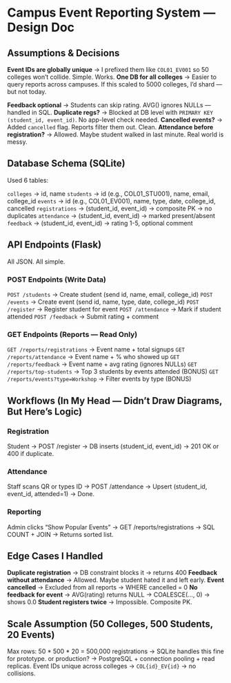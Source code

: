 # Campus Event Reporting System — Design Doc

## Assumptions & Decisions
**Event IDs are globally unique** → I prefixed them like `COL01_EV001` so 50 colleges won’t collide. Simple. Works.
**One DB for all colleges** → Easier to query reports across campuses. If this scaled to 5000 colleges, I’d shard — but not today.

**Feedback optional** → Students can skip rating. AVG() ignores NULLs — handled in SQL.
**Duplicate regs?** → Blocked at DB level with `PRIMARY KEY (student_id, event_id)`. No app-level check needed.
**Cancelled events?** → Added `cancelled` flag. Reports filter them out. Clean.
**Attendance before registration?** → Allowed. Maybe student walked in last minute. Real world is messy.

## Database Schema (SQLite)

Used 6 tables:

`colleges` → id, name
`students` → id (e.g., COL01_STU001), name, email, college_id
`events` → id (e.g., COL01_EV001), name, type, date, college_id, cancelled
`registrations` → (student_id, event_id) → composite PK → no duplicates
`attendance` → (student_id, event_id) → marked present/absent
`feedback` → (student_id, event_id) → rating 1-5, optional comment

## API Endpoints (Flask)

All JSON. All simple.

### POST Endpoints (Write Data)
`POST /students` → Create student (send id, name, email, college_id)
`POST /events` → Create event (send id, name, type, date, college_id)
`POST /register` → Register student for event
`POST /attendance` → Mark if student attended
`POST /feedback` → Submit rating + comment

### GET Endpoints (Reports — Read Only)
`GET /reports/registrations` → Event name + total signups
`GET /reports/attendance` → Event name + % who showed up
`GET /reports/feedback` → Event name + avg rating (ignores NULLs)
`GET /reports/top-students` → Top 3 students by events attended (BONUS)
`GET /reports/events?type=Workshop` → Filter events by type (BONUS)

## Workflows (In My Head — Didn’t Draw Diagrams, But Here’s Logic)

### Registration
Student → POST /register → DB inserts (student_id, event_id) → 201 OK or 400 if duplicate.

### Attendance
Staff scans QR or types ID → POST /attendance → Upsert (student_id, event_id, attended=1) → Done.

### Reporting
Admin clicks “Show Popular Events” → GET /reports/registrations → SQL COUNT + JOIN → Returns sorted list.

## Edge Cases I Handled

**Duplicate registration** → DB constraint blocks it → returns 400
**Feedback without attendance** → Allowed. Maybe student hated it and left early.
**Event cancelled** → Excluded from all reports → WHERE cancelled = 0
**No feedback for event** → AVG(rating) returns NULL → COALESCE(…, 0) → shows 0.0
**Student registers twice** → Impossible. Composite PK.

## Scale Assumption (50 Colleges, 500 Students, 20 Events)

Max rows: 50 * 500 * 20 = 500,000 registrations → SQLite handles this fine for prototype.
or production? → PostgreSQL + connection pooling + read replicas.
Event IDs unique across colleges → `COL{id}_EV{id}` → no collisions.

